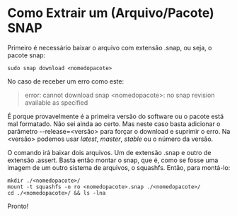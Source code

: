 # Como Extrair um (Arquivo/Pacote) SNAP

Primeiro é necessário baixar o arquivo  com extensão .snap, ou seja, o pacote snap:
~~~shell
sudo snap download <nomedopacote>
~~~

No caso de receber um erro como este:
> error: cannot download snap \<nomedopacote\>: no snap revision available as specified

É porque provavelmente é a primeira versão do software ou o pacote está mal formatado. Não sei ainda ao certo. Mas neste caso basta adicionar o parâmetro --release=<versão> para forçar o download e suprimir o erro. Na <versão> podemos usar *latest*, *master*, *stable* ou o número da versão.

O comando irá baixar dois arquivos. Um de extensão .snap e outro de extensão .assert. Basta então montar o snap, que é, como se fosse uma imagem de um outro sistema de arquivos, o squashfs. Então, para montá-lo:
~~~shell
mkdir ./<nomedopacote>/
mount -t squashfs -o ro <nomedopacote>.snap ./<nomedopacote>/
cd ./<nomedopacote>/ && ls -lna
~~~

Pronto!
